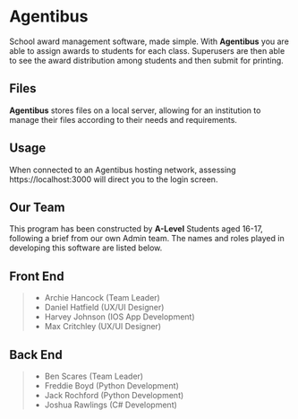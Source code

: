 # Agentibus

School award management software, made simple. With **Agentibus** you are able to assign awards to students for each class. Superusers are then able to see the award distribution among students and then submit for printing. 

## Files

**Agentibus** stores files on a local server, allowing for an institution to manage their files according to their needs and requirements.

## Usage

When connected to an Agentibus hosting network, assessing https://localhost:3000 will direct you to the login screen.

## Our Team

This program has been constructed by **A-Level** Students aged 16-17, following a brief from our own Admin team. The names and roles played in developing this software are listed below.

Front End
-
> - Archie Hancock 	(Team Leader)
> - Daniel Hatfield		(UX/UI Designer)
>  - Harvey Johnson	(IOS App Development)
> - Max Critchley		(UX/UI Designer)

Back End
-
> - Ben Scares  			(Team Leader)
> - Freddie Boyd		(Python Development)
> - Jack Rochford		(Python Development)
> - Joshua Rawlings	(C# Development)
